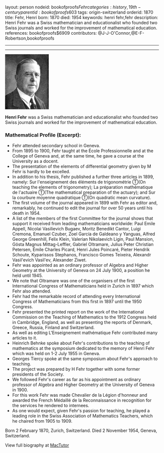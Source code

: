 layout: person
nodeid: bookofproofs$Fehr
categories: history,19th-century
parentid: bookofproofs$603
tags: origin-switzerland
orderid: 1870
title: Fehr, Henri
born: 1870
died: 1954
keywords: henri fehr,fehr
description: Henri Fehr was a Swiss mathematician and educationalist who founded two Swiss journals and worked for the improvement of mathematical education.
references: bookofproofs$6909
contributors: @J-J-O'Connor,@E-F-Robertson,bookofproofs

---



---

![Fehr.jpg](https://github.com/bookofproofs/bookofproofs.github.io/blob/main/_sources/_assets/images/portraits/Fehr.jpg?raw=true)

**Henri Fehr** was a Swiss mathematician and educationalist who founded two Swiss journals and worked for the improvement of mathematical education.

### Mathematical Profile (Excerpt):
* Fehr attended secondary school in Geneva.
* From 1895 to 1900, Fehr taught at the École Professionnelle and at the College of Geneva and, at the same time, he gave a course at the University as a docent.
* The presentation of the elements of differential geometry given by M Fehr is hardly to be excelled.
* In addition to his thesis, Fehr published a further three articles in 1899, namely: Sur l'enseignement des éléments de trigonométrie Ⓣ(On teaching the elements of trigonometry); La préparation mathématique de l'actuaire Ⓣ(The mathematical preparation of the actuary); and Sur la courbure moyenne quadratique Ⓣ(On quadratic mean curvature).
* The first volume of the journal appeared in 1899 with Fehr as editor and, remarkably, he continued to edit the journal for over 50 years until his death in 1954.
* A list of the members of the first Committee for the journal shows that support it received from leading mathematicians worldwide: Paul Emile Appell, Nicolai Vasilievich Bugaev, Moritz Benedikt Cantor, Luigi Cremona, Emanuel Czuber, Zoel García de Galdeano y Yanguas, Alfred George Greenhill, Felix Klein, Valerian Nikolaevich Ligin, Paul Mansion, Gösta Magnus Mittag-Leffler, Gabriel Oltramare, Julius Peter Christian Petersen, Émile Charles Picard, Henri Jules Poincaré, Pieter Hendrik Schoute, Kyparissos Stephanos, Francisco Gomes Teixeira, Alexandr Vasil'evich Vasil'ev, Alexander Ziwet.
* Fehr was appointed as an ordinary professor of Algebra and Higher Geometry at the University of Geneva on 24 July 1900, a position he held until 1945.
* We note that Oltramare was one of the organisers of the first International Congress of Mathematicians held in Zurich in 1897 which Fehr also attended.
* Fehr had the remarkable record of attending every International Congress of Mathematicians from this first in 1897 until the 1950 Congress.
* Fehr presented the printed report on the work of the International Commission on the Teaching of Mathematics to the 1912 Congress held in Cambridge, England, as well as presenting the reports of Denmark, Greece, Russia, Finland and Switzerland.
* As well as editing L'Enseignement mathématique Fehr contributed many articles to it.
* Heinrich Behnke spoke about Fehr's contributions to the teaching of mathematics at the symposium dedicated to the memory of Henri Fehr which was held on 1-2 July 1955 in Geneva.
* Georges Tiercy spoke at the same symposium about Fehr's approach to teaching.
* The project was prepared by H Fehr together with some former presidents of the Society.
* We followed Fehr's career as far as his appointment as ordinary professor of Algebra and Higher Geometry at the University of Geneva in 1900.
* For this work Fehr was made Chevalier de la Légion d'honneur and awarded the French Médaillé de la Reconnaissance in recognition for the services he rendered to internees.
* As one would expect, given Fehr's passion for teaching, he played a leading role in the Swiss Association of Mathematics Teachers, which he chaired from 1905 to 1909.

Born 2 February 1870, Zurich, Switzerland. Died 2 November 1954, Geneva, Switzerland.

View full biography at [MacTutor](https://mathshistory.st-andrews.ac.uk/Biographies/Fehr/)
